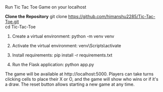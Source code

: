 Run Tic Tac Toe Game on your localhost

**Clone the Repository**
git clone https://github.com/himanshu2285/Tic-Tac-Toe.git  
cd Tic-Tac-Toe

1. Create a virtual environment:
python -m venv venv

2. Activate the virtual environment:
venv\Scripts\activate

3. Install requirements:
pip install -r requirements.txt

4. Run the Flask application:
python app.py

The game will be available at http://localhost:5000. Players can take turns clicking cells to place their X or O, and the game will show who wins or if it's a draw. The reset button allows starting a new game at any time.
